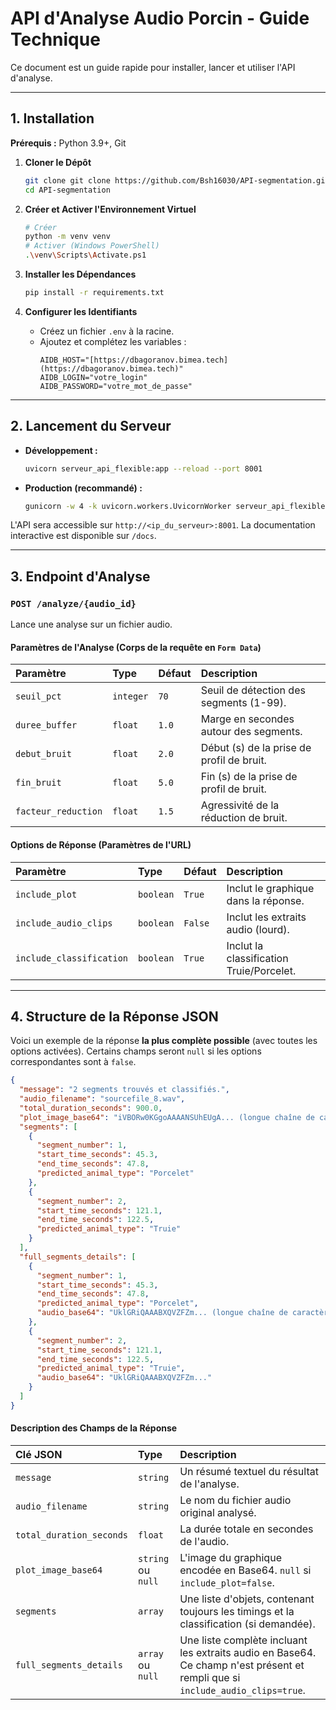 # API d'Analyse Audio Porcin - Guide Technique

Ce document est un guide rapide pour installer, lancer et utiliser l'API d'analyse.

---

## 1. Installation

**Prérequis :** Python 3.9+, Git

1.  **Cloner le Dépôt**
    ```bash
    git clone git clone https://github.com/Bsh16030/API-segmentation.git
    cd API-segmentation
    ```

2.  **Créer et Activer l'Environnement Virtuel**
    ```bash
    # Créer
    python -m venv venv
    # Activer (Windows PowerShell)
    .\venv\Scripts\Activate.ps1
    ```

3.  **Installer les Dépendances**
    ```bash
    pip install -r requirements.txt
    ```

4.  **Configurer les Identifiants**
    * Créez un fichier `.env` à la racine.
    * Ajoutez et complétez les variables :
        ```env
        AIDB_HOST="[https://dbagoranov.bimea.tech](https://dbagoranov.bimea.tech)"
        AIDB_LOGIN="votre_login"
        AIDB_PASSWORD="votre_mot_de_passe"
        ```

---

## 2. Lancement du Serveur

* **Développement :**
    ```bash
    uvicorn serveur_api_flexible:app --reload --port 8001
    ```
* **Production (recommandé) :**
    ```bash
    gunicorn -w 4 -k uvicorn.workers.UvicornWorker serveur_api_flexible:app -b 0.0.0.0:8001
    ```

L'API sera accessible sur `http://<ip_du_serveur>:8001`. La documentation interactive est disponible sur `/docs`.

---

## 3. Endpoint d'Analyse

### `POST /analyze/{audio_id}`

Lance une analyse sur un fichier audio.

#### **Paramètres de l'Analyse (Corps de la requête en `Form Data`)**

| Paramètre          | Type      | Défaut | Description                               |
| :----------------- | :-------- | :----- | :---------------------------------------- |
| `seuil_pct`        | `integer` | `70`   | Seuil de détection des segments (1-99).   |
| `duree_buffer`     | `float`   | `1.0`  | Marge en secondes autour des segments.    |
| `debut_bruit`      | `float`   | `2.0`  | Début (s) de la prise de profil de bruit. |
| `fin_bruit`        | `float`   | `5.0`  | Fin (s) de la prise de profil de bruit.   |
| `facteur_reduction`| `float`   | `1.5`  | Agressivité de la réduction de bruit.     |

#### **Options de Réponse (Paramètres de l'URL)**

| Paramètre                | Type      | Défaut | Description                                |
| :----------------------- | :-------- | :----- | :----------------------------------------- |
| `include_plot`           | `boolean` | `True` | Inclut le graphique dans la réponse.       |
| `include_audio_clips`    | `boolean` | `False`| Inclut les extraits audio (lourd).         |
| `include_classification` | `boolean` | `True` | Inclut la classification Truie/Porcelet.   |

---

## 4. Structure de la Réponse JSON

Voici un exemple de la réponse **la plus complète possible** (avec toutes les options activées). Certains champs seront `null` si les options correspondantes sont à `false`.

```json
{
  "message": "2 segments trouvés et classifiés.",
  "audio_filename": "sourcefile_8.wav",
  "total_duration_seconds": 900.0,
  "plot_image_base64": "iVBORw0KGgoAAAANSUhEUgA... (longue chaîne de caractères pour l'image PNG)",
  "segments": [
    {
      "segment_number": 1,
      "start_time_seconds": 45.3,
      "end_time_seconds": 47.8,
      "predicted_animal_type": "Porcelet"
    },
    {
      "segment_number": 2,
      "start_time_seconds": 121.1,
      "end_time_seconds": 122.5,
      "predicted_animal_type": "Truie"
    }
  ],
  "full_segments_details": [
    {
      "segment_number": 1,
      "start_time_seconds": 45.3,
      "end_time_seconds": 47.8,
      "predicted_animal_type": "Porcelet",
      "audio_base64": "UklGRiQAAABXQVZFZm... (longue chaîne de caractères pour l'audio WAV)"
    },
    {
      "segment_number": 2,
      "start_time_seconds": 121.1,
      "end_time_seconds": 122.5,
      "predicted_animal_type": "Truie",
      "audio_base64": "UklGRiQAAABXQVZFZm..."
    }
  ]
}
```

#### **Description des Champs de la Réponse**

| Clé JSON                | Type    | Description                                                                    |
| :---------------------- | :------ | :----------------------------------------------------------------------------- |
| `message`               | `string`  | Un résumé textuel du résultat de l'analyse.                                    |
| `audio_filename`        | `string`  | Le nom du fichier audio original analysé.                                      |
| `total_duration_seconds`| `float`   | La durée totale en secondes de l'audio.                                        |
| `plot_image_base64`     | `string` ou `null` | L'image du graphique encodée en Base64. `null` si `include_plot=false`. |
| `segments`              | `array`   | Une liste d'objets, contenant toujours les timings et la classification (si demandée). |
| `full_segments_details` | `array` ou `null` | Une liste complète incluant les extraits audio en Base64. Ce champ n'est présent et rempli que si `include_audio_clips=true`. |

